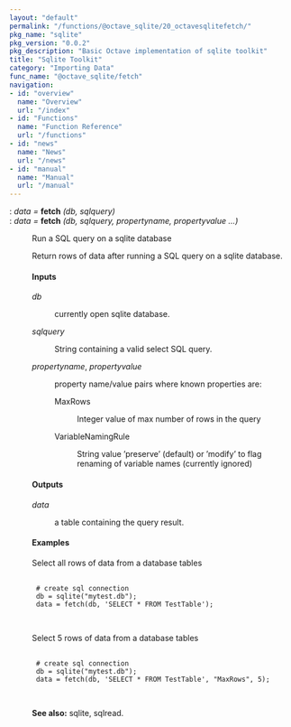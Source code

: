```yaml
---
layout: "default"
permalink: "/functions/@octave_sqlite/20_octavesqlitefetch/"
pkg_name: "sqlite"
pkg_version: "0.0.2"
pkg_description: "Basic Octave implementation of sqlite toolkit"
title: "Sqlite Toolkit"
category: "Importing Data"
func_name: "@octave_sqlite/fetch"
navigation:
- id: "overview"
  name: "Overview"
  url: "/index"
- id: "Functions"
  name: "Function Reference"
  url: "/functions"
- id: "news"
  name: "News"
  url: "/news"
- id: "manual"
  name: "Manual"
  url: "/manual"
---
```

<dl class="def">
<dt id="index-fetch"><span class="category">: </span><span><em><var>data</var> =</em> <strong>fetch</strong> <em>(<var>db</var>, <var>sqlquery</var>)</em><a href='#index-fetch' class='copiable-anchor'></a></span></dt>
<dt id="index-fetch-1"><span class="category">: </span><span><em><var>data</var> =</em> <strong>fetch</strong> <em>(<var>db</var>, <var>sqlquery</var>, <var>propertyname</var>, <var>propertyvalue</var> &hellip;)</em><a href='#index-fetch-1' class='copiable-anchor'></a></span></dt>
<dd><p>Run a SQL query on a sqlite database
</p>
<p>Return rows of data after running a SQL query on a sqlite database.
</p>
<span id="Inputs"></span><h4 class="subsubheading">Inputs</h4>
<dl compact="compact">
<dt><span><var>db</var></span></dt>
<dd><p>currently open sqlite database.
 </p></dd>
<dt><span><var>sqlquery</var></span></dt>
<dd><p>String containing a valid select SQL query.
 </p></dd>
<dt><span><var>propertyname</var>, <var>propertyvalue</var></span></dt>
<dd><p>property name/value pairs where known properties are:
  </p><dl compact="compact">
<dt><span>MaxRows</span></dt>
<dd><p>Integer value of max number of rows in the query
  </p></dd>
<dt><span>VariableNamingRule</span></dt>
<dd><p>String value &rsquo;preserve&rsquo; (default) or &rsquo;modify&rsquo; to flag renaming of variable names (currently ignored)
  </p></dd>
</dl>
</dd>
</dl>

<span id="Outputs"></span><h4 class="subsubheading">Outputs</h4>
<dl compact="compact">
<dt><span><var>data</var></span></dt>
<dd><p>a table containing the query result.
 </p></dd>
</dl>

<span id="Examples"></span><h4 class="subsubheading">Examples</h4>
<p>Select all rows of data from a database tables
 </p><div class="example">
<pre class="example"> <code>
 # create sql connection
 db = sqlite(&quot;mytest.db&quot;);
 data = fetch(db, 'SELECT * FROM TestTable');
 </code>
 </pre></div>

<p>Select 5 rows of data from a database tables
 </p><div class="example">
<pre class="example"> <code>
 # create sql connection
 db = sqlite(&quot;mytest.db&quot;);
 data = fetch(db, 'SELECT * FROM TestTable', &quot;MaxRows&quot;, 5);
 </code>
 </pre></div>


<p><strong>See also:</strong> sqlite, sqlread.
 </p></dd></dl>